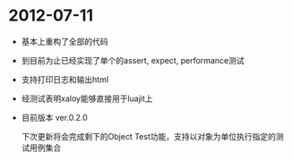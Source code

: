 # 2012-07-11

+ 基本上重构了全部的代码
+ 到目前为止已经实现了单个的assert, expect, performance测试
+ 支持打印日志和输出html
+ 经测试表明xaloy能够直接用于luajit上
+ 目前版本 ver.0.2.0

    下次更新将会完成剩下的Object Test功能，支持以对象为单位执行指定的测试用例集合